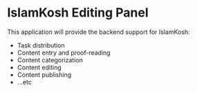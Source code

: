 IslamKosh Editing Panel
=======================

This application will provide the backend support for IslamKosh:

* Task distribution
* Content entry and proof-reading
* Content categorization
* Content editing
* Content publishing
* ...etc
